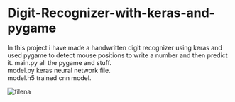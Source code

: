 # Digit-Recognizer-with-keras-and-pygame
In this project i have made a handwritten digit recognizer using keras and used pygame to detect mouse positions to write a number and then predict it.
main.py all the pygame and stuff. <br/>
model.py keras neural network file. <br/>
model.h5 trained cnn model. <br/>

![filena](https://user-images.githubusercontent.com/60724602/91775475-bf347100-ec08-11ea-84b3-49c5b0d1e383.png)
